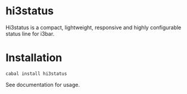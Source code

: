 # hi3status

Hi3status is a compact, lightweight, responsive and highly configurable status line for i3bar.

# Installation

    cabal install hi3status

See documentation for usage.
